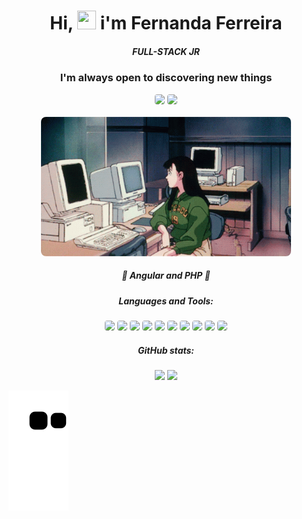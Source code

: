 <h1 align="center">Hi, <img src="https://raw.githubusercontent.com/iampavangandhi/iampavangandhi/master/gifs/Hi.gif" style="width: 30px; height: 30px;"> i'm Fernanda Ferreira</h1>
<h5 align="center">FULL-STACK JR</h5>
<h3 align="center">I'm always open to discovering new things</h3>

<div align="center">
    <a href="mailto:fernandaferreiras.dev@gmail.com" target="_blank"><img src="https://img.shields.io/badge/Gmail-EA4335.svg?style=for-the-badge&logo=Gmail&logoColor=white" style="border-radius: 4px;"></a>
    <a href="https://www.linkedin.com/in/fernandaferrreirasantos" target="_blank"><img src="https://img.shields.io/badge/LinkedIn-0A66C2.svg?style=for-the-badge&logo=LinkedIn&logoColor=white" style="border-radius: 4px;"></a>
</div>
<br>
<div align="center">
    <img src="./img/anime/gif-04.gif"  style="border-radius: 8px; width: 400px;"></img>
</div>

<h5 align="center" color="white">🌱 Angular and PHP 🌱</h5>

<h5 align="center">Languages and Tools:</h5>

<div align="center">
    <img src="https://img.shields.io/badge/HTML5-E34F26.svg?style=for-the-badge&logo=HTML5&logoColor=white" style="border-radius: 4px;" >
    <img src="https://img.shields.io/badge/CSS3-1572B6.svg?style=for-the-badge&logo=CSS3&logoColor=white" style="border-radius: 4px;">
    <img src="https://img.shields.io/badge/Sass-CC6699.svg?style=for-the-badge&logo=Sass&logoColor=white" style="border-radius: 4px;">
    <img src="https://img.shields.io/badge/JavaScript-F7DF1E.svg?style=for-the-badge&logo=JavaScript&logoColor=black" style="border-radius: 4px;">
    <img src="https://img.shields.io/badge/TypeScript-3178C6.svg?style=for-the-badge&logo=TypeScript&logoColor=white" style="border-radius: 4px;">
    <img src="https://img.shields.io/badge/React-61DAFB.svg?style=for-the-badge&logo=React&logoColor=black" style="border-radius: 4px;">
    <img src="https://img.shields.io/badge/MySQL-4479A1.svg?style=for-the-badge&logo=MySQL&logoColor=white" style="border-radius: 4px;">
    <img src="https://img.shields.io/badge/Ionic-3880FF.svg?style=for-the-badge&logo=Ionic&logoColor=white" style="border-radius: 4px;">
    <img src="https://img.shields.io/badge/Angular-DD0031.svg?style=for-the-badge&logo=Angular&logoColor=white" style="border-radius: 4px;">
    <img src="https://img.shields.io/badge/PHP-777BB4.svg?style=for-the-badge&logo=PHP&logoColor=white" style="border-radius: 4px;">
</div>

<h5 align="center">GitHub stats:</h5>

<div align="center">
    <img height="150px" src="https://github-readme-stats.vercel.app/api?username=fernandaferreiras&theme=tokyonight&show_icons=true&hide_border=true&count_private=true&include_all_commits=true">
    <img height="150px" src="https://github-readme-stats.vercel.app/api/top-langs/?username=fernandaferreiras&layout=compact&langs_count=7&theme=tokyonight&hide_border=true">
</div>

![Snake animation](https://github.com/fernandaferreiras/fernandaferreiras/blob/output/github-contribution-grid-snake.svg)